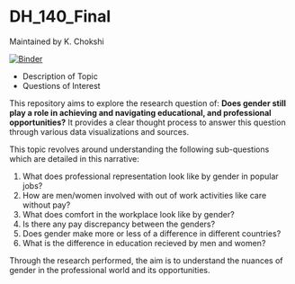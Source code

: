 # DH_140_Final

Maintained by K. Chokshi

[![Binder](https://mybinder.org/badge_logo.svg)](https://mybinder.org/v2/gh/krishac1/DH_140_Final/main)

* Description of Topic
* Questions of Interest

This repository aims to explore the research question of: **Does gender still play a role in achieving and navigating educational, and professional opportunities?** It provides a clear thought process to answer this question through various data visualizations and sources.

This topic revolves around understanding the following sub-questions which are detailed in this narrative:
1. What does professional representation look like by gender in popular jobs?
2. How are men/women involved with out of work activities like care without pay?
3. What does comfort in the workplace look like by gender?
4. Is there any pay discrepancy between the genders?
5. Does gender make more or less of a difference in different countries?
6. What is the difference in education recieved by men and women?

Through the research performed, the aim is to understand the nuances of gender in the professional world and its opportunities. 
